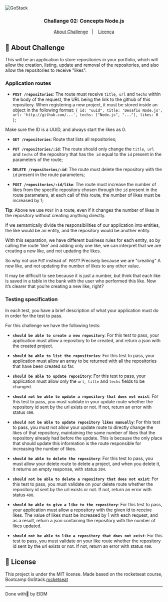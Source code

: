 
<img alt="GoStack" src="https://storage.googleapis.com/golden-wind/bootcamp-gostack/header-desafios.png" />

<h3 align="center">
  Challange 02: Concepts  Node.js
</h3>



<p align="center">
  <a href="#rocket-about-challenge">About Challenge</a>&nbsp;&nbsp;&nbsp;|&nbsp;&nbsp;&nbsp;
  <a href="#memo-license">Licença</a>
</p>

## :rocket: About Challenge

This will be an application to store repositories in your portfolio, which will allow the creation, listing, update and removal of the repositories, and also allow the repositories to receive "likes".


### Application routes


- **`POST /repositories`**: The route must receive `title`,` url` and `techs` within the body of the request, the URL being the link to the github of this repository. When registering a new project, it must be stored inside an object in the following format: `{ id: "uuid", title: 'Desafio Node.js', url: 'http://github.com/...', techs: ["Node.js", "..."], likes: 0 }`; 

Make sure the ID is a UUID, and always start the likes as 0.

- **`GET /repositories`**: Route that lists all repositories;

- **`PUT /repositories/:id`**: The route should only change the `title`,` url` and `techs` of the repository that has the` id` equal to the `id` present in the parameters of the route;

- **`DELETE /repositories/:id`**: The route must delete the repository with the `id` present in the route parameters;

- **`POST /repositories/:id/like`**: The route must increase the number of likes from the specific repository chosen through the `id` present in the route parameters, at each call of this route, the number of likes must be increased by 1;

**Tip**: Above we use `POST` in a route, even if it changes the number of likes in the repository without creating anything directly.

If we semantically divide the responsibilities of our application into entities, the like would be an entity, and the repository would be another entity.

With this separation, we have different business rules for each entity, so by calling the route 'like' and adding only one like, we can interpret that we are creating a new like, and not updating the likes.

So why not use `PUT` instead of` POST`? Precisely because we are "creating" A new like, and not updating the number of likes to any other value.

It may be difficult to see because it is just a number, but think that each like is saved in a table in the bank with the user who performed this like. Now it’s clearer that you’re creating a new like, right?


### Testing specification

In each test, you have a brief description of what your application must do in order for the test to pass.


For this challenge we have the following tests:

- **`should be able to create a new repository`**: For this test to pass, your application must allow a repository to be created, and return a json with the created project.

- **`should be able to list the repositories`**: For this test to pass, your application must allow an array to be returned with all the repositories that have been created so far.

- **`should be able to update repository`**: For this test to pass, your application must allow only the `url`,` title` and `techs` fields to be changed.

- **`should not be able to update a repository that does not exist`**: For this test to pass, you must validate in your update route whether the repository id sent by the url exists or not. If not, return an error with status `400`.

- **`should not be able to update repository likes manually`**: For this test to pass, you must not allow your update route to directly change the likes of that repository, maintaining the same number of likes that the repository already had before the update. This is because the only place that should update this information is the route responsible for increasing the number of likes.

- **`should be able to delete the repository`**: For this test to pass, you must allow your delete route to delete a project, and when you delete it, it returns an empty response, with status `204`.

- **`should not be able to delete a repository that does not exist`**: For this test to pass, you must validate on your delete route whether the repository id sent by the url exists or not. If not, return an error with status `400`.

- **`should be able to give a like to the repository`**: For this test to pass, your application must allow a repository with the given id to receive likes. The value of likes must be increased by 1 with each request, and as a result, return a json containing the repository with the number of likes updated.


- **`should not be able to like a repository that does not exist`**: For this test to pass, you must validate on your like route whether the repository id sent by the url exists or not. If not, return an error with status `400`.


## :memo: License

This project is under the MIT license.
Made based on the rocketseat course, Bootcamp GoStack.[rocketseat]


---

Done with💜 by EIDM 

[rocketseat]: https://rocketseat.com.br
